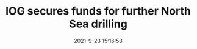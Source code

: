 ---
"title": "IOG secures funds for further North Sea drilling"
"date": "2021-9-23 15:16:53"
"feed_name": "OFFSHOREMAG"
"feed_website": "https://www.offshore-mag.com/"
"feed_rss": "https://www.offshore-mag.com/__rss/website-scheduled-content.xml?input=%7B%22sectionAlias%22%3A%22home%22%7D"
"link": "https://www.offshore-mag.com/regional-reports/north-sea-europe/article/14210895/iog-secures-funds-for-further-north-sea-drilling"
"file": "_posts/2021-1-1-5715feb7ef8e864c238188de95b60059c05017be.md"
"accident": "0"
"drilling": "0"
"dead": "0"
"injured": "0"
"where": "unknown site"
"place": "unknown place"
---
